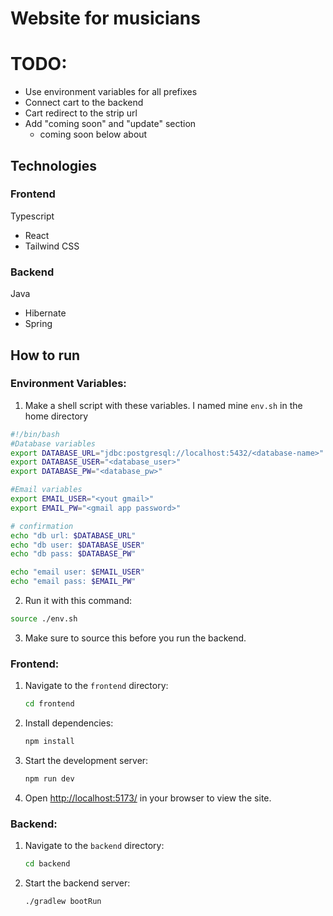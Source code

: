 # Website for musicians

# TODO: 

- Use environment variables for all prefixes 
- Connect cart to the backend
- Cart redirect to the strip url
- Add "coming soon" and "update" section 
  * coming soon below about

## Technologies

### Frontend

Typescript

- React
- Tailwind CSS

### Backend

Java

- Hibernate
- Spring

## How to run

### Environment Variables: 

1. Make a shell script with these variables. I named mine `env.sh` in the home
   directory
  
  ``` bash
  #!/bin/bash
  #Database variables
  export DATABASE_URL="jdbc:postgresql://localhost:5432/<database-name>"
  export DATABASE_USER="<database_user>"
  export DATABASE_PW="<database_pw>"

  #Email variables
  export EMAIL_USER="<yout gmail>"
  export EMAIL_PW="<gmail app password>"

  # confirmation
  echo "db url: $DATABASE_URL"
  echo "db user: $DATABASE_USER"
  echo "db pass: $DATABASE_PW"

  echo "email user: $EMAIL_USER"
  echo "email pass: $EMAIL_PW"
```
2. Run it with this command:
  ``` bash
  source ./env.sh
  ```
3. Make sure to source this before you run the backend.

### Frontend:

1. Navigate to the `frontend` directory:
   ```bash
   cd frontend
   ```
2. Install dependencies:
   ```bash
   npm install
   ```
3. Start the development server:
   ```bash
   npm run dev
   ```
4. Open [http://localhost:5173/](http://localhost:5173/) in your browser to view the site.

### Backend:

1. Navigate to the `backend` directory:

   ```bash
   cd backend
   ```

2. Start the backend server:

   ```bash
   ./gradlew bootRun
   ```
